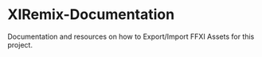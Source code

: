 # XIRemix-Documentation
Documentation and resources on how to Export/Import FFXI Assets for this project.
